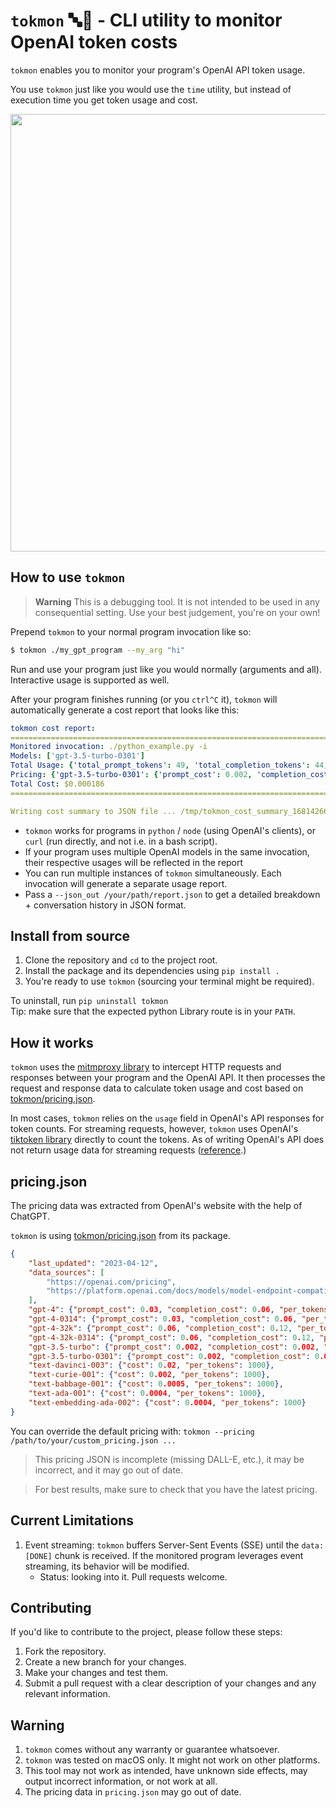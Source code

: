 # `tokmon` 🔤🧐 - CLI utility to monitor OpenAI token costs

`tokmon` enables you to monitor your program's OpenAI API token usage.

You use `tokmon` just like you would use the `time` utility, but instead of execution time you get token usage and cost.
<p align="center">
    <img src="https://user-images.githubusercontent.com/3611042/231833426-58194283-8760-4b85-ae7f-3451851c8af5.gif" width="700" />
</p>

## How to use `tokmon`

> **Warning**
> This is a debugging tool. It is not intended to be used in any consequential setting. Use your best judgement, you're on your own!

Prepend `tokmon` to your normal program invocation like so:
```bash
$ tokmon ./my_gpt_program --my_arg "hi"
```
Run and use your program just like you would normally (arguments and all). Interactive usage is supported as well.

After your program finishes running (or you `ctrl^C` it), `tokmon` will automatically generate a cost report that looks like this:

```yaml
tokmon cost report:
================================================================================
Monitored invocation: ./python_example.py -i
Models: ['gpt-3.5-turbo-0301']
Total Usage: {'total_prompt_tokens': 49, 'total_completion_tokens': 44, 'total_tokens': 93}
Pricing: {'gpt-3.5-turbo-0301': {'prompt_cost': 0.002, 'completion_cost': 0.002, 'per_tokens': 1000}}
Total Cost: $0.000186
================================================================================

Writing cost summary to JSON file ... /tmp/tokmon_cost_summary_1681426650.json (run with --no_json to disable this behavior)
```
- `tokmon` works for programs in `python` / `node` (using OpenAI's clients), or `curl` (run directly, and not i.e. in a bash script).
- If your program uses multiple OpenAI models in the same invocation, their respective usages will be reflected in the report
- You can run multiple instances of `tokmon` simultaneously. Each invocation will generate a separate usage report.
- Pass a `--json_out /your/path/report.json` to get a detailed breakdown + conversation history in JSON format.

## Install from source
1. Clone the repository and `cd` to the project root.
2. Install the package and its dependencies using `pip install .`
3. You're ready to use `tokmon` (sourcing your terminal might be required).

To uninstall, run `pip uninstall tokmon`<br>
Tip: make sure that the expected python Library route is in your `PATH`.

## How it works
`tokmon` uses the [mitmproxy library](https://github.com/mitmproxy/mitmproxy) to intercept HTTP requests and responses between your program and the OpenAI API.
It then processes the request and response data to calculate token usage and cost based on [tokmon/pricing.json](tokmon/pricing.json).

In most cases, `tokmon` relies on the `usage` field in OpenAI's API responses for token counts. For streaming requests, however, `tokmon` uses OpenAI's [tiktoken library](https://github.com/openai/tiktoken) directly to count the tokens. As of writing OpenAI's API does not return usage data for streaming requests ([reference](https://community.openai.com/t/usage-info-in-api-responses/18862/11).)

## pricing.json
The pricing data was extracted from OpenAI's website with the help of ChatGPT.

`tokmon` is using [tokmon/pricing.json](tokmon/pricing.json) from its package. 

```json
{   
    "last_updated": "2023-04-12",
    "data_sources": [
        "https://openai.com/pricing",
        "https://platform.openai.com/docs/models/model-endpoint-compatibility"
    ],
    "gpt-4": {"prompt_cost": 0.03, "completion_cost": 0.06, "per_tokens": 1000},
    "gpt-4-0314": {"prompt_cost": 0.03, "completion_cost": 0.06, "per_tokens": 1000},
    "gpt-4-32k": {"prompt_cost": 0.06, "completion_cost": 0.12, "per_tokens": 1000},
    "gpt-4-32k-0314": {"prompt_cost": 0.06, "completion_cost": 0.12, "per_tokens": 1000},
    "gpt-3.5-turbo": {"prompt_cost": 0.002, "completion_cost": 0.002, "per_tokens": 1000},
    "gpt-3.5-turbo-0301": {"prompt_cost": 0.002, "completion_cost": 0.002, "per_tokens": 1000},
    "text-davinci-003": {"cost": 0.02, "per_tokens": 1000},
    "text-curie-001": {"cost": 0.002, "per_tokens": 1000},
    "text-babbage-001": {"cost": 0.0005, "per_tokens": 1000},
    "text-ada-001": {"cost": 0.0004, "per_tokens": 1000},
    "text-embedding-ada-002": {"cost": 0.0004, "per_tokens": 1000}
}
```

You can override the default pricing with: `tokmon --pricing /path/to/your/custom_pricing.json ...`

> This pricing JSON is incomplete (missing DALL-E, etc.), it may be incorrect, and it may go out of date.

> For best results, make sure to check that you have the latest pricing.

## Current Limitations
1. Event streaming: `tokmon` buffers Server-Sent Events (SSE) until the `data: [DONE]` chunk is received. If the monitored program leverages event streaming, its behavior will be modified.
    - Status: looking into it. Pull requests welcome.

## Contributing
If you'd like to contribute to the project, please follow these steps:
1. Fork the repository.
2. Create a new branch for your changes.
3. Make your changes and test them.
4. Submit a pull request with a clear description of your changes and any relevant information.

## Warning
1. `tokmon` comes without any warranty or guarantee whatsoever.
2. `tokmon` was tested on macOS only. It might not work on other platforms.
3. This tool may not work as intended, have unknown side effects, may output incorrect information, or not work at all.
4. The pricing data in `pricing.json` may go out of date.

